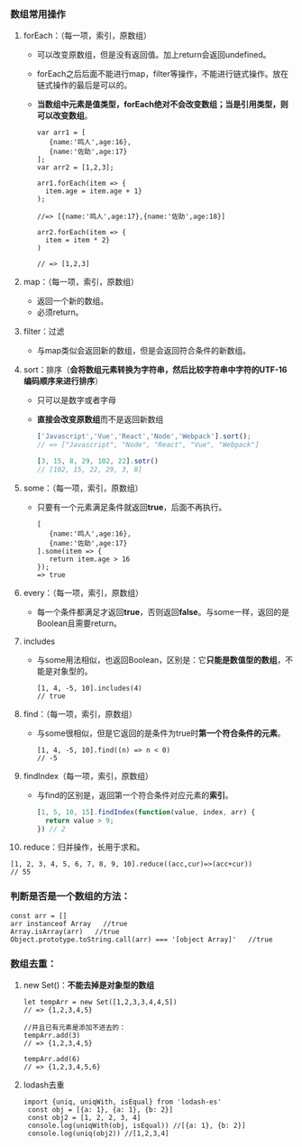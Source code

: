 ### 数组常用操作

1. forEach：（每一项，索引，原数组）

   - 可以改变原数组，但是没有返回值。加上return会返回undefined。

   - forEach之后后面不能进行map，filter等操作，不能进行链式操作。放在链式操作的最后是可以的。

   - **当数组中元素是值类型，forEach绝对不会改变数组；当是引用类型，则可以改变数组**。

     ```
     var arr1 = [
        {name:'鸣人',age:16},
        {name:'佐助',age:17}
     ];
     var arr2 = [1,2,3];
     
     arr1.forEach(item => { 
       item.age = item.age + 1}
     );
     
     //=> [{name:'鸣人',age:17},{name:'佐助',age:18}]
     
     arr2.forEach(item => {
       item = item * 2}
     )
     
     // => [1,2,3]
     ```

     

2. map：（每一项，索引，原数组）

   - 返回一个新的数组。
   - 必须return。

3. filter：过滤

   - 与map类似会返回新的数组，但是会返回符合条件的新数组。

4. sort：排序（**会将数组元素转换为字符串，然后比较字符串中字符的UTF-16编码顺序来进行排序**）

   - 只可以是数字或者字母

   - **直接会改变原数组**而不是返回新数组

     ```js
     ['Javascript','Vue','React','Node','Webpack'].sort();
     // => ["Javascript", "Node", "React", "Vue", "Webpack"]
     
     [3, 15, 8, 29, 102, 22].sotr()
     // [102, 15, 22, 29, 3, 8]
     ```

5. some：（每一项，索引，原数组）

   - 只要有一个元素满足条件就返回**true**，后面不再执行。

     ```
     [
        {name:'鸣人',age:16},
        {name:'佐助',age:17}
     ].some(item => {
     	return item.age > 16 
     });
     => true
     ```

6. every：（每一项，索引，原数组）

   - 每一个条件都满足才返回**true**，否则返回**false**。与some一样，返回的是Boolean且需要return。

7. includes

   - 与some用法相似，也返回Boolean，区别是：它**只能是数值型的数组**，不能是对象型的。

     ```
     [1, 4, -5, 10].includes(4)
     // true
     ```

8. find：（每一项，索引，原数组）

   - 与some很相似，但是它返回的是条件为true时**第一个符合条件的元素**。

     ```
     [1, 4, -5, 10].find((n) => n < 0)
     // -5
     ```

9. findIndex（每一项，索引，原数组）

   - 与find的区别是，返回第一个符合条件对应元素的**索引**。

     ```javascript
     [1, 5, 10, 15].findIndex(function(value, index, arr) {
       return value > 9;
     }) // 2
     ```

10. reduce：归并操作，长用于求和。

   ```
   [1, 2, 3, 4, 5, 6, 7, 8, 9, 10].reduce((acc,cur)=>(acc+cur))
   // 55
   ```



### 判断是否是一个数组的方法：

```
const arr = []
arr instanceof Array   //true
Array.isArray(arr)   //true
Object.prototype.toString.call(arr) === '[object Array]'   //true
```



### 数组去重：

1. new Set()：**不能去掉是对象型的数组**

   ```
   let tempArr = new Set([1,2,3,3,4,4,5])
   // => {1,2,3,4,5} 
   
   //并且已有元素是添加不进去的：
   tempArr.add(3) 
   // => {1,2,3,4,5}
   
   tempArr.add(6)
   // => {1,2,3,4,5,6}
   ```

2. lodash去重

   ```
   import {uniq, uniqWith, isEqual} from 'lodash-es'
    const obj = [{a: 1}, {a: 1}, {b: 2}]
    const obj2 = [1, 2, 2, 3, 4]
    console.log(uniqWith(obj, isEqual)) //[{a: 1}, {b: 2}]
    console.log(uniq(obj2)) //[1,2,3,4]
   ```

   

